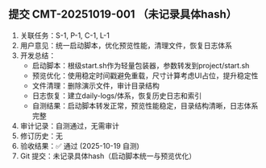 ## 提交 CMT-20251019-001 （未记录具体hash）
1. 关联任务：S-1, P-1, C-1, L-1
2. 用户意见：统一启动脚本，优化预览性能，清理文件，恢复日志体系
3. 开发总结：
   - 启动脚本：根级start.sh作为轻量包装器，参数转发到project/start.sh
   - 预览优化：使用稳定时间戳避免重载，尺寸计算考虑UI占位，提升稳定性
   - 文件清理：删除演示文件，审计目录结构
   - 日志恢复：建立daily-logs/体系，恢复历史日志和索引
   - 自测结果：启动脚本转发正常，预览性能稳定，目录结构清晰，日志体系完整
4. 审计记录：自测通过，无需审计
5. 修订历史：无
6. 验收结果：✅ 通过 (2025-10-19 自测)
7. Git 提交：未记录具体hash（启动脚本统一与预览优化）
